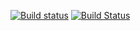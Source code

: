 [![Build status](https://ci.appveyor.com/api/projects/status/r32i0mdkf2tfto4u?svg=true)](https://ci.appveyor.com/project/BearishSun/travistest) [![Build Status](https://travis-ci.org/BearishSun/travisTest.svg?branch=master)](https://travis-ci.org/BearishSun/travisTest)